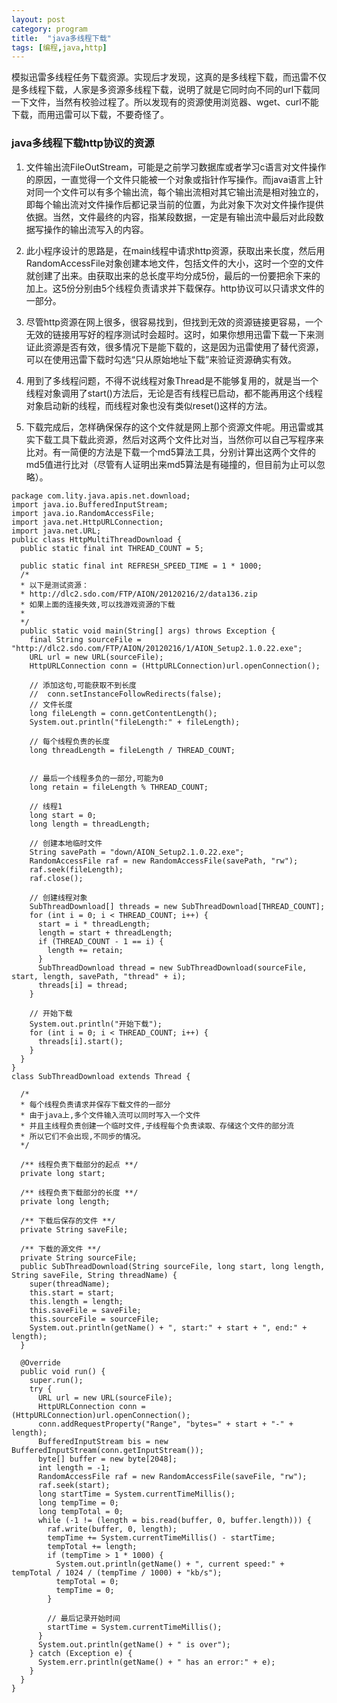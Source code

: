 ```yaml
---
layout: post
category: program
title:  "java多线程下载"
tags: [编程,java,http]
---
```


模拟迅雷多线程任务下载资源。实现后才发现，这真的是多线程下载，而迅雷不仅是多线程下载，人家是多资源多线程下载，说明了就是它同时向不同的url下载同一下文件，当然有校验过程了。所以发现有的资源使用浏览器、wget、curl不能下载，而用迅雷可以下载，不要奇怪了。

<!-- more -->

### java多线程下载http协议的资源

1. 文件输出流FileOutStream，可能是之前学习数据库或者学习c语言对文件操作的原因，一直觉得一个文件只能被一个对象或指针作写操作。而java语言上针对同一个文件可以有多个输出流，每个输出流相对其它输出流是相对独立的，即每个输出流对文件操作后都记录当前的位置，为此对象下次对文件操作提供依据。当然，文件最终的内容，指某段数据，一定是有输出流中最后对此段数据写操作的输出流写入的内容。

1. 此小程序设计的思路是，在main线程中请求http资源，获取出来长度，然后用RandomAccessFile对象创建本地文件，包括文件的大小，这时一个空的文件就创建了出来。由获取出来的总长度平均分成5份，最后的一份要把余下来的加上。这5份分别由5个线程负责请求并下载保存。http协议可以只请求文件的一部分。

1. 尽管http资源在网上很多，很容易找到，但找到无效的资源链接更容易，一个无效的链接用写好的程序测试时会超时。这时，如果你想用迅雷下载一下来测证此资源是否有效，很多情况下是能下载的，这是因为迅雷使用了替代资源，可以在使用迅雷下载时勾选“只从原始地址下载”来验证资源确实有效。

1. 用到了多线程问题，不得不说线程对象Thread是不能够复用的，就是当一个线程对象调用了start()方法后，无论是否有线程已启动，都不能再用这个线程对象启动新的线程，而线程对象也没有类似reset()这样的方法。

1. 下载完成后，怎样确保保存的这个文件就是网上那个资源文件呢。用迅雷或其实下载工具下载此资源，然后对这两个文件比对当，当然你可以自己写程序来比对。有一简便的方法是下载一个md5算法工具，分别计算出这两个文件的md5值进行比对（尽管有人证明出来md5算法是有碰撞的，但目前为止可以忽略）。

```
package com.lity.java.apis.net.download;
import java.io.BufferedInputStream;
import java.io.RandomAccessFile;
import java.net.HttpURLConnection;
import java.net.URL;
public class HttpMultiThreadDownload {
  public static final int THREAD_COUNT = 5;

  public static final int REFRESH_SPEED_TIME = 1 * 1000;
  /*
  * 以下是测试资源：
  * http://dlc2.sdo.com/FTP/AION/20120216/2/data136.zip
  * 如果上面的连接失效,可以找游戏资源的下载
  *
  */
  public static void main(String[] args) throws Exception {
    final String sourceFile = "http://dlc2.sdo.com/FTP/AION/20120216/1/AION_Setup2.1.0.22.exe";
    URL url = new URL(sourceFile);
    HttpURLConnection conn = (HttpURLConnection)url.openConnection();

    // 添加这句,可能获取不到长度
    //  conn.setInstanceFollowRedirects(false);
    // 文件长度
    long fileLength = conn.getContentLength();
    System.out.println("fileLength:" + fileLength);

    // 每个线程负责的长度
    long threadLength = fileLength / THREAD_COUNT;


    // 最后一个线程多负的一部分,可能为0
    long retain = fileLength % THREAD_COUNT;

    // 线程1
    long start = 0;
    long length = threadLength;

    // 创建本地临时文件
    String savePath = "down/AION_Setup2.1.0.22.exe";
    RandomAccessFile raf = new RandomAccessFile(savePath, "rw");
    raf.seek(fileLength);
    raf.close();

    // 创建线程对象
    SubThreadDownload[] threads = new SubThreadDownload[THREAD_COUNT];
    for (int i = 0; i < THREAD_COUNT; i++) {
      start = i * threadLength;
      length = start + threadLength;
      if (THREAD_COUNT - 1 == i) {
        length += retain;
      }
      SubThreadDownload thread = new SubThreadDownload(sourceFile, start, length, savePath, "thread" + i);
      threads[i] = thread;
    }

    // 开始下载
    System.out.println("开始下载");
    for (int i = 0; i < THREAD_COUNT; i++) {
      threads[i].start();
    }
  }
}
class SubThreadDownload extends Thread {

  /*
  * 每个线程负责请求并保存下载文件的一部分
  * 由于java上,多个文件输入流可以同时写入一个文件
  * 并且主线程负责创建一个临时文件,子线程每个负责读取、存储这个文件的部分流
  * 所以它们不会出现,不同步的情况。
  */

  /** 线程负责下载部分的起点 **/
  private long start;

  /** 线程负责下载部分的长度 **/
  private long length;

  /** 下载后保存的文件 **/
  private String saveFile;

  /** 下载的源文件 **/
  private String sourceFile;
  public SubThreadDownload(String sourceFile, long start, long length, String saveFile, String threadName) {
    super(threadName);
    this.start = start;
    this.length = length;
    this.saveFile = saveFile;
    this.sourceFile = sourceFile;
    System.out.println(getName() + ", start:" + start + ", end:" + length);
  }

  @Override
  public void run() {
    super.run();
    try {
      URL url = new URL(sourceFile);
      HttpURLConnection conn = (HttpURLConnection)url.openConnection();
      conn.addRequestProperty("Range", "bytes=" + start + "-" + length);
      BufferedInputStream bis = new BufferedInputStream(conn.getInputStream());
      byte[] buffer = new byte[2048];
      int length = -1;
      RandomAccessFile raf = new RandomAccessFile(saveFile, "rw");
      raf.seek(start);
      long startTime = System.currentTimeMillis();
      long tempTime = 0;
      long tempTotal = 0;
      while (-1 != (length = bis.read(buffer, 0, buffer.length))) {
        raf.write(buffer, 0, length);
        tempTime += System.currentTimeMillis() - startTime;
        tempTotal += length;
        if (tempTime > 1 * 1000) {
          System.out.println(getName() + ", current speed:" + tempTotal / 1024 / (tempTime / 1000) + "kb/s");
          tempTotal = 0;
          tempTime = 0;
        }

        // 最后记录开始时间
        startTime = System.currentTimeMillis();
      }
      System.out.println(getName() + " is over");
    } catch (Exception e) {
      System.err.println(getName() + " has an error:" + e);
    }
  }
}
```
